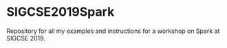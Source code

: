 # SIGCSE2019Spark
Repository for all my examples and instructions for a workshop on Spark at SIGCSE 2019.
